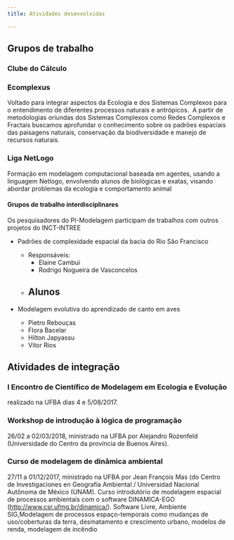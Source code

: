 ```yaml
---
title: Atividades desenvolvidas   

--- 
```


## Grupos de trabalho

### Clube do Cálculo 

### Ecomplexus
Voltado para integrar aspectos da Ecologia e dos Sistemas Complexos para o entendimento de diferentes processos naturais e antrópicos.  A partir de metodologias oriundas dos Sistemas Complexos como Redes Complexos e Fractais buscamos aprofundar o conhecimento sobre os padrões espaciais das paisagens naturais, conservação da biodiversidade e manejo de recursos naturais.

### Liga NetLogo
Formação em modelagem computacional baseada em agentes, usando a linguagem Netlogo, envolvendo alunos de biológicas e exatas, visando abordar problemas da ecologia e comportamento animal

#### Grupos de trabalho interdisciplinares
Os pesquisadores do PI-Modelagem participam de trabalhos com outros projetos do INCT-INTREE

+ Padrões de complexidade espacial da bacia do Rio São Francisco
  - Responsáveis:
    - Elaine Cambui
    - Rodrigo Nogueira de Vasconcelos 
  - Alunos
     -

+ Modelagem evolutiva do aprendizado de canto em aves
   - Pietro Rebouças
   - Flora Bacelar
   - Hilton Japyassu
   - Vitor Rios

## Atividades de integração

###  I Encontro de Científico de Modelagem em Ecologia e Evolução
realizado na UFBA dias 4 e 5/08/2017. 

### Workshop de introdução à lógica de programação
26/02 a 02/03/2018, ministrado na UFBA por Alejandro Rozenfeld (Universidade do Centro da província de Buenos Aires).

### Curso de modelagem de dinâmica ambiental
27/11 a 01/12/2017, ministrado na UFBA por Jean François Mas (do Centro de Investigaciones en Geografia Ambiental / Universidad Nacional Autônoma de México (UNAM). Curso introdutório de modelagem espacial de processos ambientais com o software DINAMICA-EGO (http://www.csr.ufmg.br/dinamica/). Software Livre, Ambiente SIG,Modelagem de processos espaço-temporais como mudanças de uso/coberturas da terra, desmatamento e crescimento urbano, modelos de renda, modelagem de incêndio


